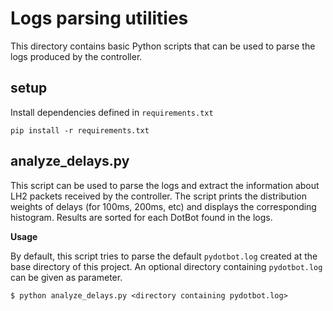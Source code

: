 Logs parsing utilities
======================

This directory contains basic Python scripts that can be used to parse the logs
produced by the controller.

setup
-----

Install dependencies defined in `requirements.txt`

```
pip install -r requirements.txt
```

analyze_delays.py
-----------------

This script can be used to parse the logs and extract the information about LH2
packets received by the controller. The script prints the distribution weights
of delays (for 100ms, 200ms, etc) and displays the corresponding histogram.
Results are sorted for each DotBot found in the logs.

**Usage**

By default, this script tries to parse the default `pydotbot.log` created at the
base directory of this project. An optional directory containing `pydotbot.log`
can be given as parameter.

```
$ python analyze_delays.py <directory containing pydotbot.log>
```
